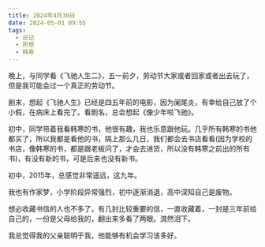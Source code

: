```yaml
---
title: 2024年4月30日
date: 2024-05-01 09:55
tags:
  - 日记
  - 所想
  - 韩寒
---
```

晚上，与同学看《飞驰人生二》，五一前夕，劳动节大家或者回家或者出去玩了，但是我可能会过一个真正的劳动节。

剧末，想起《飞驰人生》已经是四五年前的电影，因为阑尾炎，有幸给自己放了个小假，在病床上看完了。看剧名，总会想起《像少年啦飞驰》。

初中，同学带着我看韩寒的书，他很有趣，我也乐意跟他玩。几乎所有韩寒的书他都买了，所以我都是看他的书，隔上那么几日，我们都会去书店看看(因为学校的书店，像韩寒的书，都是跟老板问了，才会去进货，所以没有韩寒之前出的所有书)，有没有新的书，可是后来也没有新书。

初中，2015年，总感觉非常遥远，这九年。

我也有作家梦，小学阶段异常强烈，初中逐渐消退，高中深知自己是废物。

想必收藏书信的人也不多了，有几封比较重要的信，一直收藏着，一封是三年前给自己的，一份是父母给我的，翻出来多看了两眼。潸然泪下。

我总觉得我的父亲聪明于我，他能够有机会学习该多好。

